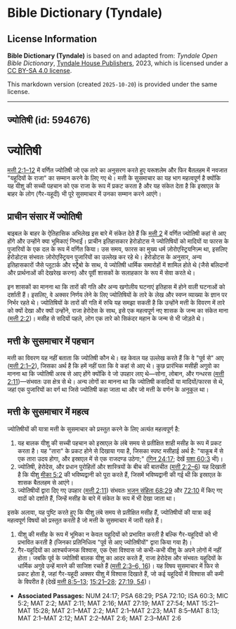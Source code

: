 # Bible Dictionary (Tyndale)

## License Information

**Bible Dictionary (Tyndale)** is based on and adapted from: _Tyndale Open Bible Dictionary_, [Tyndale House Publishers](https://tyndaleopenresources.com/), 2023, which is licensed under a [CC BY-SA 4.0 license](https://creativecommons.org/licenses/by-sa/4.0/legalcode.en).

This markdown version (created `2025-10-20`) is provided under the same license.



--------------------------------

## ज्योतिषी (id: 594676)

ज्योतिषी
========

[मत्ती 2:1–12](https://ref.ly/Matt2:1-Matt2:12)  में वर्णित ज्योतिषी जो एक तारे का अनुसरण करते हुए यरूशलेम और फिर बैतलहम में नवजात "यहूदियों के राजा" का सम्मान करने के लिए गए थे। मत्ती के सुसमाचार का यह भाग महत्वपूर्ण है क्योंकि यह यीशु की सच्ची पहचान को एक राजा के रूप में प्रकट करता है और यह संकेत देता है कि इस्राएल के बाहर के लोग (गैर\-यहूदी) भी पूरे सुसमाचार में उनका सम्मान करने आएंगे।

प्राचीन संसार में ज्योतिषी
--------------------------

बाइबल के बाहर के ऐतिहासिक अभिलेख इस बारे में संकेत देते हैं कि [मत्ती 2](https://ref.ly/Matt2:1-Matt2:23) में वर्णित ज्योतिषी कहां से आए होंगे और उन्होंने क्या भूमिकाएं निभाईं। प्राचीन इतिहासकार हेरोडोटस ने ज्योतिषियों को मादियों या फारस के पुजारियों के एक दल के रूप में वर्णित किया। उस समय, फारस का मुख्य धर्म ज़ोरोएस्ट्रियनिज़्म था, इसलिए हेरोडोटस संभवतः ज़ोरोएस्ट्रियन पुजारियों का उल्लेख कर रहे थे। हेरोडोटस के अनुसार, अन्य इतिहासकारों जैसे प्लूटार्क और स्ट्रैबो के साथ, ये ज्योतिषी धार्मिक समारोहों में शामिल होते थे (जैसे बलिदानों और प्रार्थनाओं की देखरेख करना) और पूर्वी शासकों के सलाहकार के रूप में सेवा करते थे।

इन शासकों का मानना था कि तारों की गति और अन्य खगोलीय घटनाएं इतिहास में होने वाली घटनाओं को दर्शाती हैं। इसलिए, वे अक्सर निर्णय लेने के लिए ज्योतिषियों के तारे के लेख और स्वप्न व्याख्या के ज्ञान पर निर्भर रहते थे। ज्योतिषियों के तारों की गति में रुचि यह समझा सकती है कि उन्होंने मत्ती के विवरण में तारे को क्यों देखा और क्यों उन्होंने, राजा हेरोदेस के साथ, इसे एक महत्वपूर्ण नए शासक के जन्म का संकेत माना ([मत्ती 2:2](https://ref.ly/Matt2:2))। मसीह से सदियों पहले, लोग एक तारे को सिकंदर महान के जन्म से भी जोड़ते थे।

मत्ती के सुसमाचार में पहचान
---------------------------

मत्ती का विवरण यह नहीं बताता कि ज्योतिषी कौन थे। वह केवल यह उल्लेख करते हैं कि वे "पूर्व से" आए ([मत्ती 2:1–2](https://ref.ly/Matt2:1-Matt2:2)), जिसका अर्थ है कि हमें नहीं पता कि वे कहां से आए थे। कुछ प्रारंभिक मसीही अगुवो का मानना था कि ज्योतिषी अरब से आए होंगे क्योंकि वे जो उपहार लाए थे—सोना, लोबान, और गन्धरस ([मत्ती 2:11](https://ref.ly/Matt2:11))—संभवतः उस क्षेत्र से थे। अन्य लोगों का मानना था कि ज्योतिषी कसदियों या मादियों/फारस से थे, जहां एक पुजारियों का वर्ग था जिसे ज्योतिषी कहा जाता था और जो मत्ती के वर्णन के अनुकूल था। 

मत्ती के सुसमाचार में महत्व
---------------------------

ज्योतिषीयों की यात्रा मत्ती के सुसमाचार को प्रस्तुत करने के लिए अत्यंत महत्वपूर्ण है:

1. यह बालक यीशु की सच्ची पहचान को इस्राएल के लंबे समय से प्रतीक्षित शाही मसीह के रूप में प्रकट करता है। यह "तारा" के प्रकट होने से दिखाया गया है, जिसका स्पष्ट मसीहाई अर्थ है: "याकूब में से एक तारा उदय होगा, और इस्राएल में से एक राजदण्ड उठेगा;" ([गिन 24:17](https://ref.ly/Num24:17); देखें [यशा 60:3](https://ref.ly/Isa60:3) भी)।
2. ज्योतिषी, हेरोदेस, और प्रधान पुरोहितों और शास्त्रियों के बीच की बातचीत ([मत्ती 2:2–6](https://ref.ly/Matt2:2-Matt2:6)) यह दिखाती है कि यीशु [मीका 5:2](https://ref.ly/Mic5:2) की भविष्यद्वानी को पूरा करते हैं, जिसमें भविष्यद्वानी की गई थी कि इस्राएल के शासक बैतलहम से आएंगे।
3. ज्योतिषीयों द्वारा दिए गए उपहार ([मत्ती 2:11](https://ref.ly/Matt2:11)) संभवतः [भजन संहिता 68:29](https://ref.ly/Ps68:29) और [72:10](https://ref.ly/Ps72:10) में किए गए वादों को दर्शाते हैं, जिन्हें मसीह के बारे में संकेत के रूप में भी देखा जाता था।

इसके अलावा, यह पुष्टि करते हुए कि यीशु लंबे समय से प्रतीक्षित मसीह हैं, ज्योतिषीयों की यात्रा कई महत्वपूर्ण विषयों को प्रस्तुत करती है जो मत्ती के सुसमाचार में जारी रहते हैं।

1. यीशु की मसीह के रूप में भूमिका न केवल यहूदियों को प्रभावित करती है बल्कि गैर\-यहूदियों को भी प्रभावित करती है (जिनका प्रतिनिधित्व "पूर्व से आए ज्योतिषीयों" द्वारा किया गया है)।
2. गैर\-यहूदियों का आश्चर्यजनक विश्वास, एक ऐसा विश्वास जो कभी\-कभी यीशु के अपने लोगों में नहीं होता। जबकि पूर्व के ज्योतिषी बालक यीशु का आदर करते हैं, राजा हेरोदेस और संभवतः यहूदियों के धार्मिक अगुवे उन्हें मारने की साजिश रचते हैं ([मत्ती 2:3–6, 16](https://ref.ly/Matt2:3-Matt2:6))। यह विषय सुसमाचार में फिर से प्रकट होता है, जहां गैर\-यहूदी अक्सर यीशु में विश्वास दिखाते हैं, जो कई यहूदियों में विश्वास की कमी के विपरीत है (देखें [मत्ती 8:5–13](https://ref.ly/Matt8:5-Matt8:13); [15:21–28](https://ref.ly/Matt15:21-Matt15:28); [27:19, 54](https://ref.ly/Matt27:19))।

* **Associated Passages:** NUM 24:17; PSA 68:29; PSA 72:10; ISA 60:3; MIC 5:2; MAT 2:2; MAT 2:11; MAT 2:16; MAT 27:19; MAT 27:54; MAT 15:21–MAT 15:28; MAT 2:1–MAT 2:2; MAT 2:1–MAT 2:23; MAT 8:5–MAT 8:13; MAT 2:1–MAT 2:12; MAT 2:2–MAT 2:6; MAT 2:3–MAT 2:6

